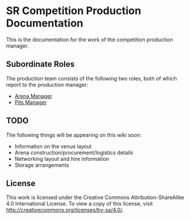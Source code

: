 # SR Competition Production Documentation

This is the documentation for the work of the competition production
manager.

## Subordinate Roles

The production team consists of the following two roles, both of which
report to the production manager:

 * [Arena Manager](roles/arena-manager)
 * [Pits Manager](roles/pits-manager)

## TODO

The following things will be appearing on this wiki soon:

 * Information on the venue layout
 * Arena construction/procurement/logistics details
 * Networking layout and hire information
 * Storage arrangements

## License

This work is licensed under the Creative Commons
Attribution-ShareAlike 4.0 International License. To view a copy of
this license, visit http://creativecommons.org/licenses/by-sa/4.0/.
